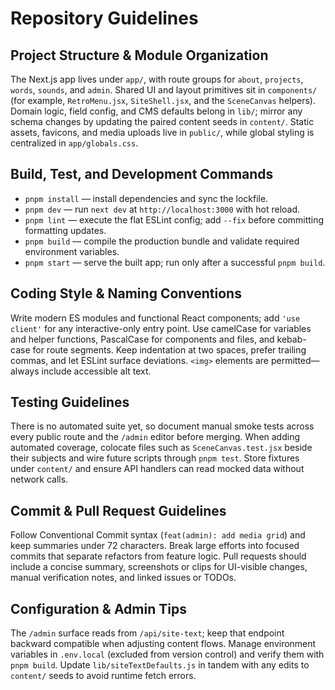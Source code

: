 # Repository Guidelines

## Project Structure & Module Organization
The Next.js app lives under `app/`, with route groups for `about`, `projects`, `words`, `sounds`, and `admin`. Shared UI and layout primitives sit in `components/` (for example, `RetroMenu.jsx`, `SiteShell.jsx`, and the `SceneCanvas` helpers). Domain logic, field config, and CMS defaults belong in `lib/`; mirror any schema changes by updating the paired content seeds in `content/`. Static assets, favicons, and media uploads live in `public/`, while global styling is centralized in `app/globals.css`.

## Build, Test, and Development Commands
- `pnpm install` — install dependencies and sync the lockfile.
- `pnpm dev` — run `next dev` at `http://localhost:3000` with hot reload.
- `pnpm lint` — execute the flat ESLint config; add `--fix` before committing formatting updates.
- `pnpm build` — compile the production bundle and validate required environment variables.
- `pnpm start` — serve the built app; run only after a successful `pnpm build`.

## Coding Style & Naming Conventions
Write modern ES modules and functional React components; add `'use client'` for any interactive-only entry point. Use camelCase for variables and helper functions, PascalCase for components and files, and kebab-case for route segments. Keep indentation at two spaces, prefer trailing commas, and let ESLint surface deviations. `<img>` elements are permitted—always include accessible alt text.

## Testing Guidelines
There is no automated suite yet, so document manual smoke tests across every public route and the `/admin` editor before merging. When adding automated coverage, colocate files such as `SceneCanvas.test.jsx` beside their subjects and wire future scripts through `pnpm test`. Store fixtures under `content/` and ensure API handlers can read mocked data without network calls.

## Commit & Pull Request Guidelines
Follow Conventional Commit syntax (`feat(admin): add media grid`) and keep summaries under 72 characters. Break large efforts into focused commits that separate refactors from feature logic. Pull requests should include a concise summary, screenshots or clips for UI-visible changes, manual verification notes, and linked issues or TODOs.

## Configuration & Admin Tips
The `/admin` surface reads from `/api/site-text`; keep that endpoint backward compatible when adjusting content flows. Manage environment variables in `.env.local` (excluded from version control) and verify them with `pnpm build`. Update `lib/siteTextDefaults.js` in tandem with any edits to `content/` seeds to avoid runtime fetch errors.
